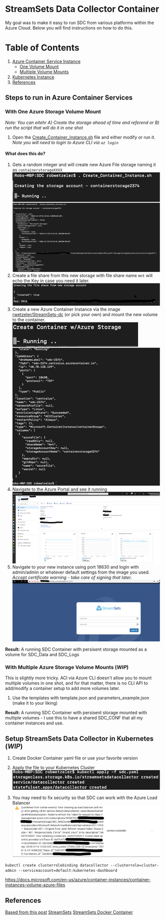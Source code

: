 # StreamSets Data Collector Container #

My goal was to make it easy to run SDC from various platforms within the Azure Cloud.  Below you will find instructions on how to do this.

# Table of Contents
1. [Azure Container Service Instance](#aci)
    * [One Volume Mount](#onevolume)
    * [Multiple Volume Mounts](#multiplemounts)
1. [Kubernetes Instance](#aks)
1. [References](#references)

<a name="aci"></a>
## Steps to run in Azure Container Services

<a name="onevolume"></a>
### With One Azure Storage Volume Mount
*Note: You can eitehr A) Create the storage ahead of time and referend or B) run the script that will do it in one shot*

1. Open the [Create_Container_Instance.sh](Create_Container_Instanace.sh) file and either modify or run it.  *Note you will need to login to Azure CLI via `az login`*

#### What does this do?
1. Gets a random integer and will create new Azure File storage naming it as `containerstorageXXXX`
![Run Shell](images/Run_Create_Single_Shell.png)
![Storage Created](images/Storage_Created.png)
1. Create a file share from this new storage with file share name `mnt`  will echo the Key in case you need it later.
![Create File Share](images/Create_File_Share.png)
1. Create a new Azure Container Instance via the image [rwetzeler/StreamSets-dc](https://hub.docker.com/r/rwetzeler/StreamSets-dc) (or pick your own) and mount the new volume to the container.
![Create Container](images/Create_Container.png)
![Container Created](images/Container_Created.png)
2. Navigate to the Azure Portal and see it running
![Container Running](images/Azure_Portal_ACI_Running.png)
3. Navigate to your new instance using port 18630 and login with admin/admin or whatever default settings from the image you used.
*Accept certificate warning - take care of signing that later.*
![Container Running](images/SDC_Login.png)

**Result:** A running SDC Container with persisent storage mounted as a volume for SDC_Data and SDC_Logs

<a name="multiplemounts"></a>
### With Multiple Azure Storage Volume Mounts (*WIP*)
This is slightly more tricky.  ACI via Azure CLI doesn't allow you to mount multiple volumes in one shot, and for that matter, there is no CLI API to add/modify a container setup to add more volumes later.
1. Use the templates with template.json and parameters_example.json 
(make it to your liking)

**Result:** A running SDC Container with persisent storage mounted with multiple volumes - I use this to have a shared SDC_CONF that all my container instances and use.

<a name="aks"></a>
## Setup StreamSets Data Collector in Kubernetes (*WIP*)

1. Create Docker Container yaml file or use your favorite version
1. Apply the file to your Kubernetes Cluster
![set kubectl](images/sdc_install.png)

1. You may need to fix security so that SDC can work with the Azure Load Balancer
![set kubectl](images/sdc_LoadBalancer_RBAC_ERROR.png)

`kubectl create clusterrolebinding datacollector --clusterrole=cluster-admin --serviceaccount=default:kubernetes-dashboard
`


https://docs.microsoft.com/en-us/azure/container-instances/container-instances-volume-azure-files




<a name="references"></a>
## References 
[Based from this post](https://StreamSets.com/blog/scaling-StreamSets-kubernetes/)
[StreamSets](https://streamsets.com/)
[StreamSets Docker Container](https://hub.docker.com/r/streamsets/datacollector/)
